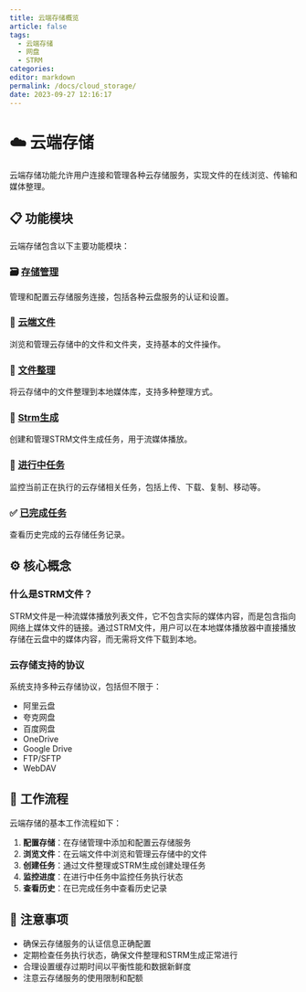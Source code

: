 ```yaml
---
title: 云端存储概览
article: false
tags: 
  - 云端存储
  - 网盘
  - STRM
categories: 
editor: markdown
permalink: /docs/cloud_storage/
date: 2023-09-27 12:16:17
---
```


# ☁️ 云端存储

云端存储功能允许用户连接和管理各种云存储服务，实现文件的在线浏览、传输和媒体整理。

## 📋 功能模块

云端存储包含以下主要功能模块：

### 🗃️ [存储管理](/docs/cloud_storage/storage/)
管理和配置云存储服务连接，包括各种云盘服务的认证和设置。

### 📁 [云端文件](/docs/cloud_storage/home/)
浏览和管理云存储中的文件和文件夹，支持基本的文件操作。

### 🔄 [文件整理](/docs/cloud_storage/strm_transfer/)
将云存储中的文件整理到本地媒体库，支持多种整理方式。

### 🔗 [Strm生成](/docs/cloud_storage/strm_generate/)
创建和管理STRM文件生成任务，用于流媒体播放。

### 🚧 [进行中任务](/docs/cloud_storage/task_undone/)
监控当前正在执行的云存储相关任务，包括上传、下载、复制、移动等。

### ✅ [已完成任务](/docs/cloud_storage/task_done/)
查看历史完成的云存储任务记录。

## ⚙️ 核心概念

### 什么是STRM文件？
STRM文件是一种流媒体播放列表文件，它不包含实际的媒体内容，而是包含指向网络上媒体文件的链接。通过STRM文件，用户可以在本地媒体播放器中直接播放存储在云盘中的媒体内容，而无需将文件下载到本地。

### 云存储支持的协议
系统支持多种云存储协议，包括但不限于：
- 阿里云盘
- 夸克网盘
- 百度网盘
- OneDrive
- Google Drive
- FTP/SFTP
- WebDAV

## 🔄 工作流程

云端存储的基本工作流程如下：

1. **配置存储**：在存储管理中添加和配置云存储服务
2. **浏览文件**：在云端文件中浏览和管理云存储中的文件
3. **创建任务**：通过文件整理或STRM生成创建处理任务
4. **监控进度**：在进行中任务中监控任务执行状态
5. **查看历史**：在已完成任务中查看历史记录

## 📝 注意事项

- 确保云存储服务的认证信息正确配置
- 定期检查任务执行状态，确保文件整理和STRM生成正常进行
- 合理设置缓存过期时间以平衡性能和数据新鲜度
- 注意云存储服务的使用限制和配额